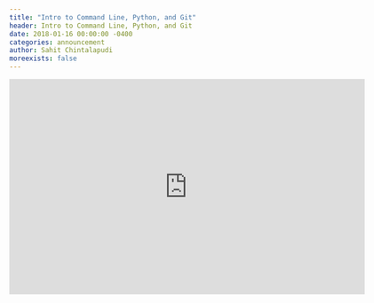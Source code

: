 ```yaml
---
title: "Intro to Command Line, Python, and Git"
header: Intro to Command Line, Python, and Git
date: 2018-01-16 00:00:00 -0400
categories: announcement
author: Sahit Chintalapudi
moreexists: false
---
```

<!-- embedded slides should have width="640" height="389" -->
<div><iframe src="https://docs.google.com/presentation/d/e/2PACX-1vR6fa7WHQnzsVTP4Xu7ARSrO_IXCD63LTZ4XvWT8tgHiuM4AUinsIpsugxdFgNW7CdTthqZEH1kEg4Z/embed?start=false&loop=false&delayms=3000" frameborder="0" width="640" height="389" allowfullscreen="true" mozallowfullscreen="true" webkitallowfullscreen="true"></iframe></div>

